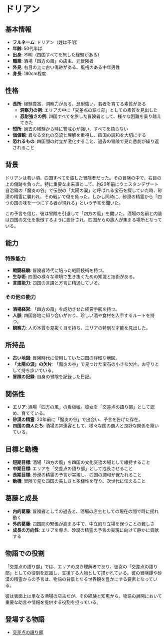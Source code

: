 # ドリアン

## 基本情報

- **フルネーム**: ドリアン（姓は不明）
- **年齢**: 50代半ば
- **出身**: 不明（四国すべてを旅した経験がある）
- **職業**: 酒場「四方の風」の店主、元冒険者
- **外見**: 右目の上に古い傷跡がある、風格のある中年男性
- **身長**: 180cm程度

## 性格

- **長所**: 経験豊富、洞察力がある、忍耐強い、若者を育てる素質がある
  - **洞察力の例**: エリアの中に「交差点の語り部」としての素質を見出した
  - **忍耐強さの例**: 四国すべてを旅した冒険者として、様々な困難を乗り越えてきた
- **短所**: 過去の経験から時に警戒心が強い、すべてを語らない
- **価値観**: 異なる文化の交流と理解を重視し、四国の調和を大切にする
- **恐れるもの**: 四国間の対立が激化すること、過去の冒険で見た悲劇が繰り返されること

## 背景

ドリアンは若い頃、四国すべてを旅した冒険者だった。その冒険の中で、右目の上の傷跡を負った。特に重要な出来事として、約20年前にウェスタンデザート自治領の「魔炎の谷」で伝説の「太陽の涙」と呼ばれる宝石を探していた時、砂漠の精霊に襲われ、その戦いで傷を負った。しかし同時に、砂漠の精霊から「四つの国の味を一つにする者が現れる」という予言を聞いた。

この予言を信じ、彼は冒険を引退して「四方の風」を開いた。酒場の名前と内装は四国の文化を象徴するように設計され、四国からの旅人が集まる場所となっている。

## 能力

### 特殊能力

- **戦闘経験**: 冒険者時代に培った戦闘技術を持つ。
- **生存術**: 四国の様々な環境で生き抜くための知識と技術がある。
- **言語能力**: 四国の言語と方言に精通している。

### その他の能力

- **酒場経営**: 「四方の風」を成功させた経営手腕を持つ。
- **人脈**: 四国各地に知り合いがおり、珍しい酒や食材を入手するルートを持つ。
- **観察力**: 人の本質を見抜く目を持ち、エリアの特別な才能を見出した。

## 所持品

- **古い地図**: 冒険時代に使用していた四国の詳細な地図。
- **「太陽の涙」の欠片**: 「魔炎の谷」で見つけた宝石の小さな欠片。お守りとして持ち歩いている。
- **冒険の記録**: 自身の冒険を記録した日記。

## 関係性

- **エリア**: 酒場「四方の風」の看板娘。彼女を「交差点の語り部」として認め、育てている。
- **砂漠の精霊**: 20年前に「魔炎の谷」で出会い、予言を告げた存在。
- **四国の商人たち**: 酒場の常連客として、様々な国の商人と良好な関係を築いている。

## 目標と動機

- **短期目標**: 酒場「四方の風」を四国の文化交流の場として維持すること
- **中期目標**: エリアを「交差点の語り部」として成長させること
- **長期目標**: 砂漠の精霊の予言が実現し、四国の調和が保たれること
- **動機**: 冒険で見た四国の美しさと多様性を守り、次世代に伝えること

## 葛藤と成長

- **内的葛藤**: 冒険者としての過去と、酒場の店主としての現在の間で時に揺れ動く
- **外的葛藤**: 四国間の緊張が高まる中で、中立的な立場を保つことの難しさ
- **成長の方向性**: エリアを導き、砂漠の精霊の予言の実現に向けて静かに貢献する

## 物語での役割

「交差点の語り部」では、エリアの良き理解者であり、彼女の「交差点の語り部」としての役割を認識し、支援する人物として描かれている。彼の冒険譚や砂漠の精霊からの予言は、物語の背景となる世界観を豊かにする要素となっている。

彼は表面上は単なる酒場の店主だが、その経験と知恵から、物語の展開において重要な助言や情報を提供する役割を担っている。

## 登場する物語

- [交差点の語り部](/stories/urban_life/crossroad_tavern_maid.md)